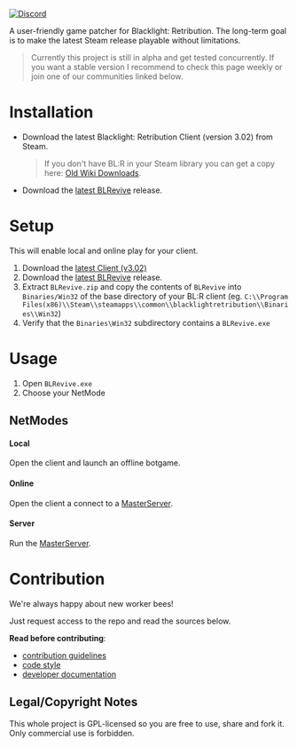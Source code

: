 [![Discord](https://img.shields.io/discord/791187711184338954?label=Discord&style=flat-square)](https://discord.gg/2zGhBGED)

A user-friendly game patcher for Blacklight: Retribution. The long-term goal is to make the latest Steam release playable without limitations.



> Currently this project is still in alpha and get tested concurrently. If you want a stable version I recommend to check this page weekly or join one of our communities linked below.



# Installation

- Download the latest Blacklight: Retribution Client (version 3.02) from Steam. 

  > If you don't have BL:R in your Steam library you can get a copy here: [Old Wiki Downloads](https://gitlab.com/blrevive/docs/-/wikis/Resources).

- Download the [latest BLRevive]() release.



# Setup

This will enable local and online play for your client.

1. Download the [latest Client (v3.02)](https://gitlab.com/blrevive/docs/-/wikis/Resources)
2. Download the [latest BLRevive]() release.
3. Extract  `BLRevive.zip` and copy the contents of `BLRevive` into ` Binaries/Win32` of the base directory of your BL:R client (eg. `C:\\Program Files(x86)\\Steam\\steamapps\\common\\blacklightretribution\\Binaries\\Win32`)
4. Verify that the `Binaries\Win32` subdirectory contains a `BLRevive.exe`



# Usage

1. Open `BLRevive.exe`
2. Choose your NetMode



## NetModes

#### Local

Open the client and launch an offline botgame.

#### Online

Open the client a connect to a [MasterServer]().

#### Server

Run the [MasterServer]().



# Contribution

We're always happy about new worker bees!

Just request access to the repo and read the sources below.



**Read before contributing**:

- [contribution guidelines]()
- [code style]()
- [developer documentation]()



## Legal/Copyright Notes

This whole project is GPL-licensed so you are free to use, share and fork it. Only commercial use is forbidden.
